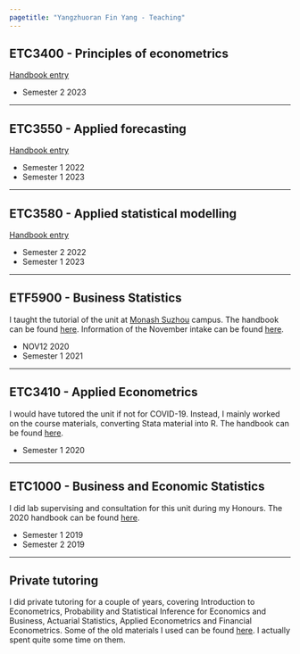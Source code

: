 ```yaml
---
pagetitle: "Yangzhuoran Fin Yang - Teaching"
---
```


## ETC3400 - Principles of econometrics
[Handbook entry](https://handbook.monash.edu/current/units/ETC3400)

- Semester 2 2023

---

## ETC3550 - Applied forecasting
[Handbook entry](https://handbook.monash.edu/current/units/ETC3550)

- Semester 1 2022
- Semester 1 2023

---

## ETC3580 - Applied statistical modelling
[Handbook entry](https://handbook.monash.edu/current/units/ETC3580)

- Semester 2 2022
- Semester 1 2023

---

## ETF5900 - Business Statistics

I taught the tutorial of the unit at [Monash Suzhou](https://www.monash.edu/suzhou) campus. The handbook can be found [here](https://handbook.monash.edu/2020/units/ETF5900). Information of the November intake can be found [here](https://www.monash.edu/study/nov-intake-2020).

- NOV12 2020
- Semester 1 2021
 
---

## ETC3410 - Applied Econometrics

I would have tutored the unit if not for COVID-19. Instead, I mainly worked on the course materials, converting Stata material into R. The handbook can be found [here](https://handbook.monash.edu/2020/units/ETC3410).

- Semester 1 2020

---


## ETC1000 - Business and Economic Statistics

I did lab supervising and consultation for this unit during my Honours. The 2020 handbook can be found [here](https://handbook.monash.edu/2020/units/ETC1000).

- Semester 1 2019
- Semester 2 2019

---

## Private tutoring

I did private tutoring for a couple of years, covering Introduction to Econometrics, Probability and Statistical Inference for Economics and Business, Actuarial Statistics, Applied Econometrics and Financial Econometrics. Some of the old materials I used can be found [here](/materials/). I actually spent quite some time on them.